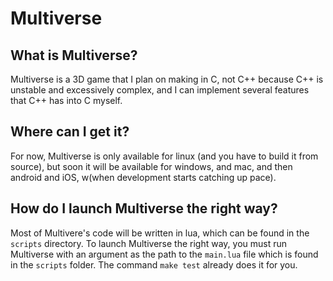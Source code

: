 # Multiverse
## What is Multiverse?
Multiverse is a 3D game that I plan on making in C, not C++ because C++ is unstable and excessively complex, and I can implement several features that C++ has into C myself.
## Where can I get it?
For now, Multiverse is only available for linux (and you have to build it from source), but soon it will be available for windows, and mac, and then android and iOS, w(when development starts catching up pace).
## How do I launch Multiverse the right way?
Most of Multivere's code will be written in lua, which can be found in the `scripts` directory. To launch Multiverse the right way, you must run Multiverse with an argument as the path to the `main.lua` file which is found in the `scripts` folder. The command `make test` already does it for you.
